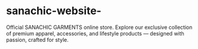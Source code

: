 # sanachic-website-
Official SANACHIC GARMENTS online store. Explore our exclusive collection of premium apparel, accessories, and lifestyle products — designed with passion, crafted for style.
